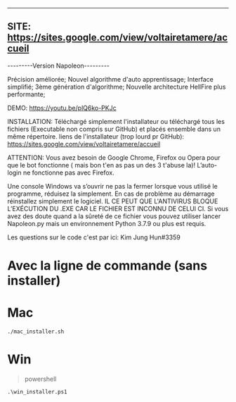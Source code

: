 ------------------------------------
SITE: https://sites.google.com/view/voltairetamere/accueil
------------------------------------
---------Version Napoleon---------

Précision améliorée; 
Nouvel algorithme d'auto apprentissage; 
Interface simplifié; 
3ème génération d'algorithme; 
Nouvelle architecture HellFire plus performante; 

DEMO: https://youtu.be/plQ6ko-PKJc

INSTALLATION:
Téléchargé simplement l'installateur ou téléchargé tous les fichiers (Executable non compris sur GitHub) et placés ensemble dans un même répertoire.
liens de l'installateur (trop lourd pr GitHub): https://sites.google.com/view/voltairetamere/accueil

ATTENTION:
Vous avez besoin de Google Chrome, Firefox ou Opera pour que le bot fonctionne ( mais bon t'en as pas un des 3 t'abuse la)!
L’auto-login ne fonctionne pas avec  Firefox.

Une console Windows va s’ouvrir ne pas la fermer lorsque vous utilisé le programme, réduisez la simplement. 
En cas de problème au démarrage réinstallez simplement le logiciel. 
IL CE PEUT QUE L'ANTIVIRUS BLOQUE L’EXÉCUTION DU .EXE CAR LE FICHIER EST INCONNU DE CELUI CI. 
Si vous avez des doute quand a la sûreté de ce fichier vous pouvez utiliser lancer Napoleon.py mais un environnement Python 3.7.9 ou plus est requis.

Les questions sur le code c'est par ici: Kim Jung Hun#3359

# Avec la ligne de commande (sans installer)

# Mac

`./mac_installer.sh`

# Win
> powershell

`.\win_installer.ps1`
